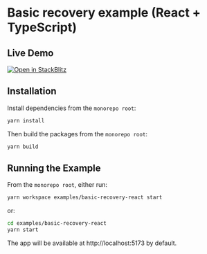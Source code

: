 # Basic recovery example (React + TypeScript)

## Live Demo
[![Open in StackBlitz](https://developer.stackblitz.com/img/open_in_stackblitz.svg)](https://stackblitz.com/github/rarimo/unforgettable-sdk/tree/main/examples/basic-recovery-react)

## Installation

Install dependencies from the `monorepo root`:

```bash
yarn install
```

Then build the packages from the `monorepo root`:

```bash
yarn build
```

## Running the Example

From the `monorepo root`, either run:

```bash
yarn workspace examples/basic-recovery-react start
```

or:

```bash
cd examples/basic-recovery-react
yarn start
```

The app will be available at http://localhost:5173 by default.
